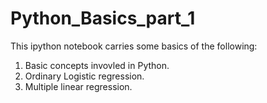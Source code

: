 # Python_Basics_part_1
This ipython notebook carries some basics of the following:
1) Basic concepts invovled in Python.
2) Ordinary Logistic regression.
3) Multiple linear regression. 

